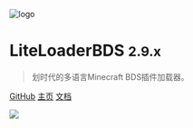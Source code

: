 ![logo](../assets/Logo.png)

# LiteLoaderBDS <small>2.9.x</small>

> 划时代的多语言Minecraft BDS插件加载器。

[GitHub](https://github.com/LiteLDev/LiteLoaderBDS)
[主页](https://www.litebds.com)
[文档](/README.md)

![](../assets/banner.webp)